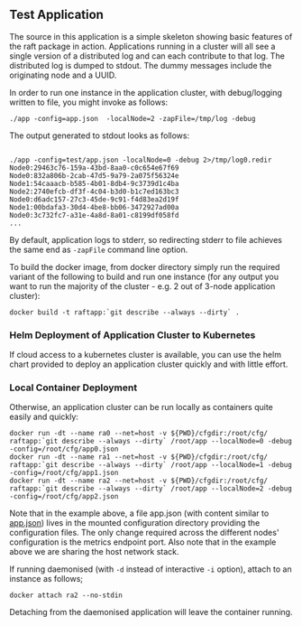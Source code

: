 ## Test Application

The source in this application is a simple skeleton showing basic features of the raft package in action.
Applications running in a cluster will all see a single version of a distributed log and can each contribute
to that log. The distributed log is dumped to stdout. The dummy messages include the originating node and a
UUID.

In order to run one instance in the application cluster, with debug/logging written to file, you might invoke as
follows:

```
./app -config=app.json  -localNode=2 -zapFile=/tmp/log -debug
```

The output generated to stdout looks as follows:

```

./app -config=test/app.json -localNode=0 -debug 2>/tmp/log0.redir
Node0:29463c76-159a-43bd-8aa0-c0c654e67f69
Node0:832a806b-2cab-47d5-9a79-2a075f56324e
Node1:54caaacb-b585-4b01-8db4-9c3739d1c4ba
Node2:2740efcb-df3f-4c04-b3d0-b1c7ed163bc3
Node0:d6adc157-27c3-45de-9c91-f4d83ea2d19f
Node1:00bdafa3-30d4-4be8-bb06-3472927ad00a
Node0:3c732fc7-a31e-4a8d-8a01-c8199df058fd
...
```

By default, application logs to stderr, so redirecting stderr to file achieves the same end as `-zapFile` command line
option.

To build the docker image, from docker directory simply run the required variant of the following to build and run one
instance (for any output you want to run the majority of the cluster - e.g. 2 out of 3-node application cluster):

```
docker build -t raftapp:`git describe --always --dirty` .
```

### Helm Deployment of Application Cluster to Kubernetes

If cloud access to a kubernetes cluster is available, you can use the helm chart provided to deploy an application
cluster quickly and with little effort.


### Local Container Deployment

Otherwise, an application cluster can be run locally as containers quite easily and quickly:

```
docker run -dt --name ra0 --net=host -v ${PWD}/cfgdir:/root/cfg/ raftapp:`git describe --always --dirty` /root/app --localNode=0 -debug -config=/root/cfg/app0.json
docker run -dt --name ra1 --net=host -v ${PWD}/cfgdir:/root/cfg/ raftapp:`git describe --always --dirty` /root/app --localNode=1 -debug -config=/root/cfg/app1.json
docker run -dt --name ra2 --net=host -v ${PWD}/cfgdir:/root/cfg/ raftapp:`git describe --always --dirty` /root/app --localNode=2 -debug -config=/root/cfg/app2.json
```

Note that in the example above, a file app<index>.json (with content similar to [app.json](test/app.json)) lives in the
mounted configuration directory providing the configuration files. The only change required across the different nodes'
configuration is the metrics endpoint port. Also note that in the example above we are sharing the host network stack.

If running daemonised (with `-d` instead of interactive `-i` option), attach to an instance as follows;

```
docker attach ra2 --no-stdin
```

Detaching from the daemonised application will leave the container running.